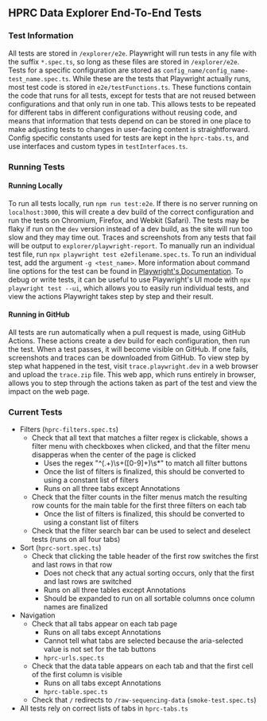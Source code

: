 ## HPRC Data Explorer End-To-End Tests

### Test Information

All tests are stored in `/explorer/e2e`. Playwright will run tests in any file with the suffix `*.spec.ts`, so long as these files are stored in `/explorer/e2e`.
Tests for a specific configuration are stored as `config_name/config_name-test_name.spec.ts`. While these are the tests
that Playwright actually runs, most test code is stored in `e2e/testFunctions.ts`. These functions contain the
code that runs for all tests, except for tests that are not reused between configurations and that only run in one tab. This allows tests to be repeated
for different tabs in different configurations without reusing code, and means that information that tests
depend on can be stored in one place to make adjusting tests to changes in user-facing content is straightforward.
Config specific constants used for tests are kept in the `hprc-tabs.ts`, and use interfaces and
custom types in `testInterfaces.ts`.

### Running Tests

#### Running Locally

To run all tests locally, run `npm run test:e2e`. If there is no server running
on `localhost:3000`, this will create a dev build of the correct configuration and run the tests on Chromium, Firefox, and Webkit (Safari). The tests may be flaky
if run on the `dev` version instead of a dev build, as the site will run too slow and they may time out. Traces
and screenshots from any tests that fail will be output to `explorer/playwright-report`. To manually run an individual test file,
run `npx playwright test e2efilename.spec.ts`. To run an individual test, add the argument `-g <test_name>`. More information
about command line options for the test can be found in [Playwright's Documentation](https://playwright.dev/docs/test-cli).
To debug or write tests, it can be useful to use Playwright's UI mode with `npx playwright test --ui`, which allows you
to easily run individual tests, and view the actions Playwright takes step by step and their result.

#### Running in GitHub

All tests are run automatically when a pull request is made, using GitHub Actions. These actions create a dev build
for each configuration, then run the test. When a test passes, it will become visible on GitHub. If one fails, screenshots
and traces can be downloaded from GitHub. To view step by step what happened in the test, visit `trace.playwright.dev`
in a web browser and upload the `trace.zip` file. This web app, which runs entirely in browser, allows you to step
through the actions taken as part of the test and view the impact on the web page.

### Current Tests

- Filters (`hprc-filters.spec.ts`)
  - Check that all text that matches a filter regex is clickable, shows a filter menu with checkboxes when clicked, and that the filter menu disapperas when the center of the page is clicked
    - Uses the regex "^(.+)\s+\([0-9]+\)\s\*" to match all filter buttons
    - Once the list of filters is finalized, this should be converted to using a constant list of filters
    - Runs on all three tabs except Annotations
  - Check that the filter counts in the filter menus match the resulting row counts for the main table for the first three filters on each tab
    - Once the list of filters is finalized, this should be converted to using a constant list of filters
  - Check that the filter search bar can be used to select and deselect tests (runs on all four tabs)
- Sort (`hprc-sort.spec.ts`)
  - Check that clicking the table header of the first row switches the first and last rows in that row
    - Does not check that any actual sorting occurs, only that the first and last rows are switched
    - Runs on all three tables except Annotations
    - Should be expanded to run on all sortable columns once column names are finalized
- Navigation
  - Check that all tabs appear on each tab page
    - Runs on all tabs except Annotations
    - Cannot tell what tabs are selected because the aria-selected value is not set for the tab buttons
    - `hprc-urls.spec.ts`
  - Check that the data table appears on each tab and that the first cell of the first column is visible
    - Runs on all tabs except Annotations
    - `hprc-table.spec.ts`
  - Check that `/` redirects to `/raw-sequencing-data` (`smoke-test.spec.ts`)
- All tests rely on correct lists of tabs in `hprc-tabs.ts`
